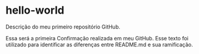 # hello-world
Descrição do meu primeiro repositório GitHub.

Essa será a primeira Confirmação realizada em meu GitHub. Esse texto foi utilizado para identificar as diferenças entre  README.md e sua ramificação.

